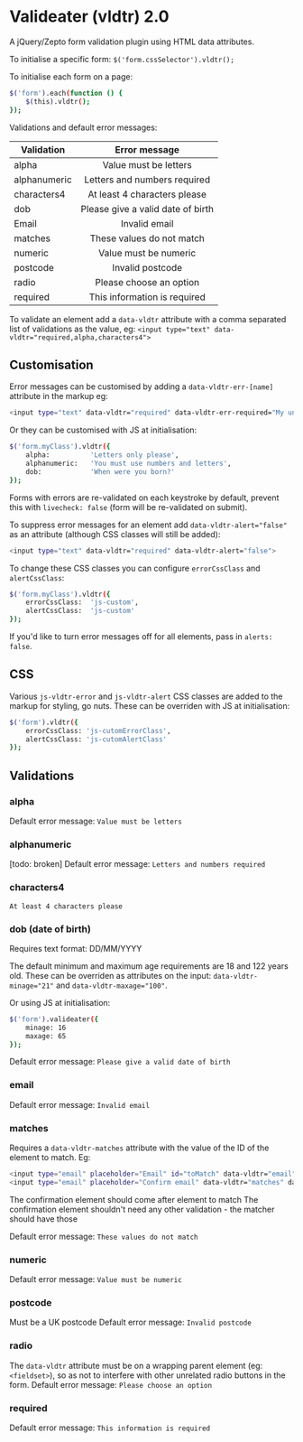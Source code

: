 # Valideater (vldtr) 2.0

A jQuery/Zepto form validation plugin using HTML data attributes.


To initialise a specific form: `$('form.cssSelector').vldtr();`

To initialise each form on a page:
```sh
$('form').each(function () {
	$(this).vldtr();
});
```

Validations and default error messages:

| Validation    | Error message                       |
| ------------- |:-----------------------------------:|
| alpha     	| Value must be letters               |
| alphanumeric  | Letters and numbers required        |
| characters4 	| At least 4 characters please        |
| dob			| Please give a valid date of birth   |
| Email 		| Invalid email                       |
| matches 		| These values do not match           |
| numeric 		| Value must be numeric               |
| postcode 		| Invalid postcode                    |
| radio 		| Please choose an option             |
| required 		| This information is required        |


To validate an element add a `data-vldtr` attribute with a comma separated list of validations as the value, eg: `<input type="text" data-vldtr="required,alpha,characters4">`

Customisation
-------------

Error messages can be customised by adding a `data-vldtr-err-[name]` attribute in the markup eg:
```sh
<input type="text" data-vldtr="required" data-vldtr-err-required="My unique error msg">
```

Or they can be customised with JS at initialisation:

```sh
$('form.myClass').vldtr({
	alpha:			'Letters only please',
	alphanumeric:	'You must use numbers and letters',
	dob:			'When were you born?'
});
```

Forms with errors are re-validated on each keystroke by default, prevent this with `livecheck: false` (form will be re-validated on submit).

To suppress error messages for an element add `data-vldtr-alert="false"` as an attribute (although CSS classes will still be added):
```sh
<input type="text" data-vldtr="required" data-vldtr-alert="false">

```

To change these CSS classes you can configure `errorCssClass` and `alertCssClass`:
```sh
$('form.myClass').vldtr({
	errorCssClass:	'js-custom',
	alertCssClass:	'js-custom'
});
```


If you'd like to turn error messages off for all elements, pass in `alerts: false`.



CSS
---

Various `js-vldtr-error` and `js-vldtr-alert` CSS classes are added to the markup for styling, go nuts. These can be overriden with JS at initialisation:
```sh
$('form').vldtr({
	errorCssClass: 'js-cutomErrorClass',
	alertCssClass: 'js-cutomAlertClass'
});
```


Validations
-----------

### alpha
Default error message: `Value must be letters`


### alphanumeric
[todo: broken]
Default error message: `Letters and numbers required`


### characters4
`At least 4 characters please`


### dob (date of birth)
Requires text format: DD/MM/YYYY

The default minimum and maximum age requirements are 18 and 122 years old.
These can be overriden as attributes on the input: `data-vldtr-minage="21"` and `data-vldtr-maxage="100"`.

Or using JS at initialisation:
```sh
$('form').valideater({
	minage: 16
	maxage: 65
});
```

Default error message: `Please give a valid date of birth`


### email
Default error message: `Invalid email`


### matches
Requires a `data-vldtr-matches` attribute with the value of the ID of the element to match. Eg:
```sh
<input type="email" placeholder="Email" id="toMatch" data-vldtr="email">
<input type="email" placeholder="Confirm email" data-vldtr="matches" data-vldtr-matches="toMatch">
```
The confirmation element should come after element to match
The confirmation element shouldn't need any other validation - the matcher should have those

Default error message: `These values do not match`


### numeric
Default error message: `Value must be numeric`


### postcode
Must be a UK postcode
Default error message: `Invalid postcode`


### radio
The `data-vldtr` attribute must be on a wrapping parent element (eg: `<fieldset>`), so as not to interfere with other unrelated radio buttons in the form.
Default error message: `Please choose an option`


### required
Default error message: `This information is required`





